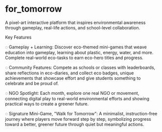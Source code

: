 # for_tomorrow
A pixel-art interactive platform that inspires environmental awareness through gameplay, real-life actions, and school-level collaboration.

Key Features

◌ Gameplay + Learning: Discover eco-themed mini-games that weave education into gameplay, learning about plastic, energy, water, and more. Complete real-world eco-tasks to earn eco-hero titles and progress.

◌ Community Features: Compete as schools or classes with leaderboards, share reflections in eco-diaries, and collect eco badges, unique achievements that showcase effort and give students something to celebrate and be proud of.

◌ NGO Spotlight: Each month, explore one real NGO or movement, connecting digital play to real-world environmental efforts and showing practical ways to create a greener future.

◌ Signature Mini-Game, "Walk for Tomorrow": A minimalist, instruction-free journey where players move forward step by step, symbolizing progress toward a better, greener future through quiet but meaningful actions.
